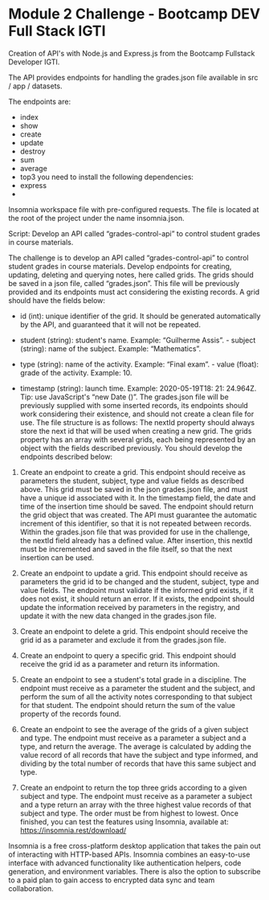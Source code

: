 # Module 2 Challenge - Bootcamp DEV Full Stack IGTI

Creation of API's with Node.js and Express.js from the Bootcamp Fullstack Developer IGTI.

The API provides endpoints for handling the grades.json file available in src / app / datasets.

The endpoints are:

- index
- show
- create
- update
- destroy
- sum
- average
- top3
you need to install the following dependencies:
- express
-
Insomnia workspace file with pre-configured requests. The file is located at the root of the project under the name insomnia.json.

Script:
Develop an API called “grades-control-api” to control student grades in course materials.

The challenge is to develop an API called “grades-control-api” to control student grades in course materials. Develop endpoints for creating, updating, deleting and querying notes, here called grids. The grids should be saved in a json file, called “grades.json”. This file will be previously provided and its endpoints must act considering the existing records.
A grid should have the fields below:
- id (int): unique identifier of the grid. It should be generated automatically by the API, and guaranteed that it will not be repeated.
- student (string): student's name. Example: “Guilherme Assis”. - subject (string): name of the subject. Example: “Mathematics”.
 
 - type (string): name of the activity. Example: “Final exam”. - value (float): grade of the activity. Example: 10.
- timestamp (string): launch time. Example: 2020-05-19T18: 21: 24.964Z. Tip: use JavaScript's “new Date ()”.
The grades.json file will be previously supplied with some inserted records, its endpoints should work considering their existence, and should not create a clean file for use. The file structure is as follows:
The nextId property should always store the next id that will be used when creating a new grid. The grids property has an array with several grids, each being represented by an object with the fields described previously.
You should develop the endpoints described below:
1. Create an endpoint to create a grid. This endpoint should receive as parameters the student, subject, type and value fields as described above. This grid must be saved in the json grades.json file, and must have a unique id associated with it. In the timestamp field, the date and time of the insertion time should be saved. The endpoint should return the grid object that was created. The API must guarantee the automatic increment of this identifier, so that it is not repeated between records. Within the grades.json file that was provided for use in the challenge, the nextId field already has a defined value. After insertion, this nextId must be incremented and saved in the file itself, so that the next insertion can be used.
   
 2. Create an endpoint to update a grid. This endpoint should receive as parameters the grid id to be changed and the student, subject, type and value fields. The endpoint must validate if the informed grid exists, if it does not exist, it should return an error. If it exists, the endpoint should update the information received by parameters in the registry, and update it with the new data changed in the grades.json file.
3. Create an endpoint to delete a grid. This endpoint should receive the grid id as a parameter and exclude it from the grades.json file.
4. Create an endpoint to query a specific grid. This endpoint should receive the grid id as a parameter and return its information.
5. Create an endpoint to see a student's total grade in a discipline. The endpoint must receive as a parameter the student and the subject, and perform the sum of all the activity notes corresponding to that subject for that student. The endpoint should return the sum of the value property of the records found.
6. Create an endpoint to see the average of the grids of a given subject and type. The endpoint must receive as a parameter a subject and a type, and return the average. The average is calculated by adding the value record of all records that have the subject and type informed, and dividing by the total number of records that have this same subject and type.
7. Create an endpoint to return the top three grids according to a given subject and type. The endpoint must receive as a parameter a subject and a type return an array with the three highest value records of that subject and type. The order must be from highest to lowest.
 Once finished, you can test the features using Insomnia, available at:  https://insomnia.rest/download/
  
 Insomnia is a free cross-platform desktop application that takes the pain out of interacting with HTTP-based APIs. Insomnia combines an easy-to-use interface with advanced functionality like authentication helpers, code generation, and environment variables. There is also the option to subscribe to a paid plan to gain access to encrypted data sync and team collaboration.
